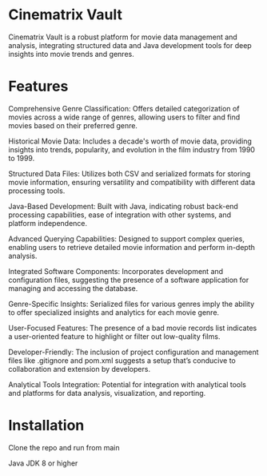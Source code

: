 # Cinematrix Vault
Cinematrix Vault is a robust platform for movie data management and analysis, integrating structured data and Java development tools for deep insights into movie trends and genres.

# Features
Comprehensive Genre Classification: Offers detailed categorization of movies across a wide range of genres, allowing users to filter and find movies based on their preferred genre.

Historical Movie Data: Includes a decade's worth of movie data, providing insights into trends, popularity, and evolution in the film industry from 1990 to 1999.

Structured Data Files: Utilizes both CSV and serialized formats for storing movie information, ensuring versatility and compatibility with different data processing tools.

Java-Based Development: Built with Java, indicating robust back-end processing capabilities, ease of integration with other systems, and platform independence.

Advanced Querying Capabilities: Designed to support complex queries, enabling users to retrieve detailed movie information and perform in-depth analysis.

Integrated Software Components: Incorporates development and configuration files, suggesting the presence of a software application for managing and accessing the database.

Genre-Specific Insights: Serialized files for various genres imply the ability to offer specialized insights and analytics for each movie genre.

User-Focused Features: The presence of a bad movie records list indicates a user-oriented feature to highlight or filter out low-quality films.

Developer-Friendly: The inclusion of project configuration and management files like .gitignore and pom.xml suggests a setup that’s conducive to collaboration and extension by developers.

Analytical Tools Integration: Potential for integration with analytical tools and platforms for data analysis, visualization, and reporting.

# Installation
Clone the repo and run from main

Java JDK 8 or higher
